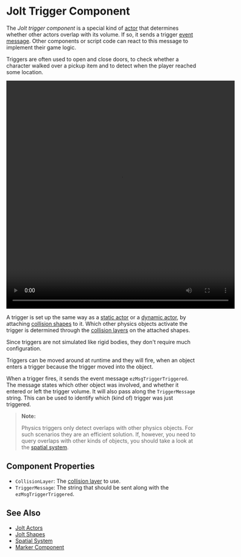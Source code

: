 # Jolt Trigger Component

The *Jolt trigger component* is a special kind of [actor](jolt-actors.md) that determines whether other actors overlap with its volume. If so, it sends a trigger [event message](../../../runtime/world/world-messaging.md). Other components or script code can react to this message to implement their game logic.

Triggers are often used to open and close doors, to check whether a character walked over a pickup item and to detect when the player reached some location.

<video src="media/trigger.webm" width="600" height="600" autoplay loop></video>

A trigger is set up the same way as a [static actor](jolt-static-actor-component.md) or a [dynamic actor](jolt-dynamic-actor-component.md), by attaching [collision shapes](../collision-shapes/jolt-shapes.md) to it. Which other physics objects activate the trigger is determined through the [collision layers](../collision-shapes/jolt-collision-layers.md) on the attached shapes.

Since triggers are not simulated like rigid bodies, they don't require much configuration.

Triggers can be moved around at runtime and they will fire, when an object enters a trigger because the trigger moved into the object.

When a trigger fires, it sends the event message `ezMsgTriggerTriggered`. The message states which other object was involved, and whether it entered or left the trigger volume. It will also pass along the `TriggerMessage` string. This can be used to identify which (kind of) trigger was just triggered.

> **Note:**
>
> Physics triggers only detect overlaps with other physics objects. For such scenarios they are an efficient solution. If, however, you need to query overlaps with other kinds of objects, you should take a look at the [spatial system](../../../runtime/world/spatial-system.md).

## Component Properties

* `CollisionLayer`: The [collision layer](../collision-shapes/jolt-collision-layers.md) to use.
* `TriggerMessage`: The string that should be sent along with the `ezMsgTriggerTriggered`.

## See Also

* [Jolt Actors](jolt-actors.md)
* [Jolt Shapes](../collision-shapes/jolt-shapes.md)
* [Spatial System](../../../runtime/world/spatial-system.md)
* [Marker Component](../../../gameplay/marker-component.md)
